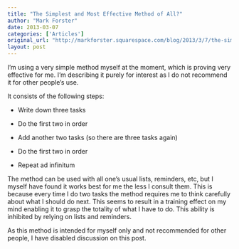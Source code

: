 ```yaml
---
title: "The Simplest and Most Effective Method of All?"
author: "Mark Forster"
date: 2013-03-07
categories: ['Articles']
original_url: "http://markforster.squarespace.com/blog/2013/3/7/the-simplest-and-most-effective-method-of-all.html"
layout: post
---
```


I’m using a very simple method myself at the moment, which is proving very effective for me. I’m describing it purely for interest as I do not recommend it for other people’s use.

It consists of the following steps:

- Write down three tasks

- Do the first two in order

- Add another two tasks (so there are three tasks again)

- Do the first two in order

- Repeat ad infinitum

The method can be used with all one’s usual lists, reminders, etc, but I myself have found it works best for me the less I consult them. This is because every time I do two tasks the method requires me to think carefully about what I should do next. This seems to result in a training effect on my mind enabling it to grasp the totality of what I have to do. This ability is inhibited by relying on lists and reminders.

As this method is intended for myself only and not recommended for other people, I have disabled discussion on this post.
